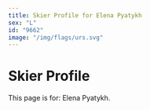 ```yaml
---
title: Skier Profile for Elena Pyatykh
sex: "L"
id: "9662"
image: "/img/flags/urs.svg" 
---
```


# Skier Profile

This page is for: Elena Pyatykh.
    